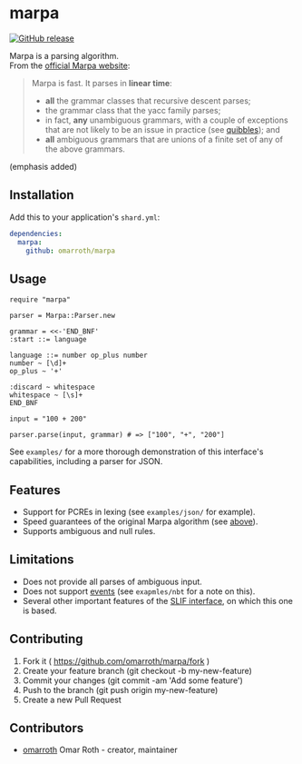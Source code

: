 # marpa
[![GitHub release](https://img.shields.io/github/release/omarroth/marpa.svg)](https://github.com/omarroth/marpa/releases)

Marpa is a parsing algorithm.  
From the [official Marpa website](http://jeffreykegler.github.io/Marpa-web-site/):

> Marpa is fast. It parses in **linear time**:
>
> - **all** the grammar classes that recursive descent parses;
> - the grammar class that the yacc family parses;
> - in fact, **any** unambiguous grammars, with a couple of exceptions that are not likely to be an issue in practice (see [quibbles](http://jeffreykegler.github.io/Marpa-web-site/#quibbles)); and
> - **all** ambiguous grammars that are unions of a finite set of any of the above grammars.

(emphasis added)

## Installation

Add this to your application's `shard.yml`:

```yaml
dependencies:
  marpa:
    github: omarroth/marpa
```

## Usage

```crystal
require "marpa"

parser = Marpa::Parser.new

grammar = <<-'END_BNF'
:start ::= language

language ::= number op_plus number
number ~ [\d]+
op_plus ~ '+'

:discard ~ whitespace
whitespace ~ [\s]+
END_BNF

input = "100 + 200"

parser.parse(input, grammar) # => ["100", "+", "200"]
```

See `examples/` for a more thorough demonstration of this interface's capabilities, including a parser for JSON.

## Features

- Support for PCREs in lexing (see `examples/json/` for example).
- Speed guarantees of the original Marpa algorithm (see [above](#marpa)).
- Supports ambiguous and null rules.

## Limitations

- Does not provide all parses of ambiguous input.
- Does not support [events](https://metacpan.org/pod/distribution/Marpa-R2/pod/Scanless/DSL.pod#pause) (see `exapmles/nbt` for a note on this).
- Several other important features of the [SLIF interface](https://metacpan.org/pod/distribution/Marpa-R2/pod/Scanless/DSL.pod), on which this one is based.

## Contributing

1.  Fork it ( https://github.com/omarroth/marpa/fork )
2.  Create your feature branch (git checkout -b my-new-feature)
3.  Commit your changes (git commit -am 'Add some feature')
4.  Push to the branch (git push origin my-new-feature)
5.  Create a new Pull Request

## Contributors

- [omarroth](https://github.com/omarroth) Omar Roth - creator, maintainer
